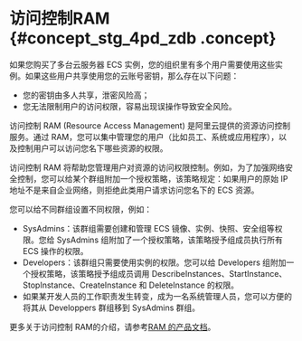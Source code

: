 # 访问控制RAM {#concept_stg_4pd_zdb .concept}

如果您购买了多台云服务器 ECS 实例，您的组织里有多个用户需要使用这些实例。如果这些用户共享使用您的云账号密钥，那么存在以下问题：

-   您的密钥由多人共享，泄密风险高；
-   您无法限制用户的访问权限，容易出现误操作导致安全风险。

访问控制 RAM \(Resource Access Management\) 是阿里云提供的资源访问控制服务。通过 RAM，您可以集中管理您的用户（比如员工、系统或应用程序），以及控制用户可以访问您名下哪些资源的权限。

访问控制 RAM 将帮助您管理用户对资源的访问权限控制。例如，为了加强网络安全控制，您可以给某个群组附加一个授权策略，该策略规定：如果用户的原始 IP 地址不是来自企业网络，则拒绝此类用户请求访问您名下的 ECS 资源。

您可以给不同群组设置不同权限，例如：

-   SysAdmins：该群组需要创建和管理 ECS 镜像、实例、快照、安全组等权限。您给 SysAdmins 组附加了一个授权策略，该策略授予组成员执行所有 ECS 操作的权限。
-   Developers：该群组只需要使用实例的权限。您可以给 Developers 组附加一个授权策略，该策略授予组成员调用 DescribeInstances、StartInstance、StopInstance、CreateInstance 和 DeleteInstance 的权限。
-   如果某开发人员的工作职责发生转变，成为一名系统管理人员，您可以方便的将其从 Developpers 群组移到 SysAdmins 群组。

更多关于访问控制 RAM的介绍，请参考[RAM 的产品文档](../../intl.zh-CN/产品简介/什么是RAM？.md)。


